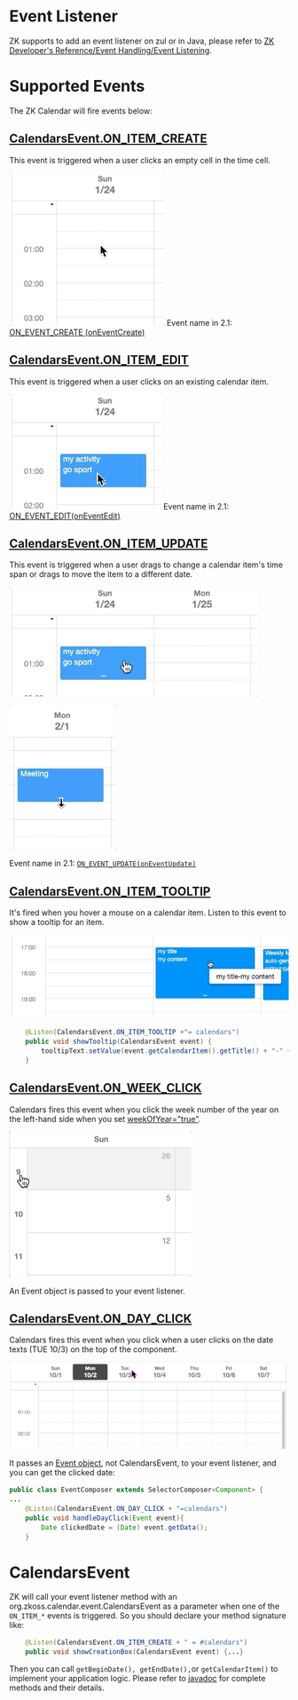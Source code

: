 

# Event Listener

ZK supports to add an event listener on zul or in Java, please refer to
[ZK Developer's Reference/Event Handling/Event
Listening]({{site.baseurl}}/zk_dev_ref/Event_Handling/Event_Listening).

# Supported Events

The ZK Calendar will fire events below:

## [CalendarsEvent.ON_ITEM_CREATE](https://www.zkoss.org/javadoc/latest/zkcal/org/zkoss/calendar/event/CalendarsEvent.html#ON_ITEM_CREATE)

This event is triggered when a user clicks an empty cell in the time
cell.

![ center](images/onitemcreate.gif) Event name in 2.1:
[ON_EVENT_CREATE
(onEventCreate)](https://www.zkoss.org/javadoc/zkcal/2.1.5/org/zkoss/calendar/event/CalendarsEvent.html#ON_EVENT_CREATE)

## [CalendarsEvent.ON_ITEM_EDIT](https://www.zkoss.org/javadoc/latest/zkcal/org/zkoss/calendar/event/CalendarsEvent.html#ON_ITEM_EDIT)

This event is triggered when a user clicks on an existing calendar item.

![](images/onitemedit.gif) Event name in 2.1:
[ON_EVENT_EDIT(onEventEdit)](https://www.zkoss.org/javadoc/zkcal/2.1.5/org/zkoss/calendar/event/CalendarsEvent.html#ON_EVENT_EDIT)

## [CalendarsEvent.ON_ITEM_UPDATE](https://www.zkoss.org/javadoc/latest/zkcal/org/zkoss/calendar/event/CalendarsEvent.html#ON_ITEM_UPDATE)

This event is triggered when a user drags to change a calendar item's
time span or drags to move the item to a different date.

![](images/onitemupdate.gif)

![](images/onitemupdate2.gif)

Event name in 2.1:
[`ON_EVENT_UPDATE(onEventUpdate)`](https://www.zkoss.org/javadoc/zkcal/2.1.5/org/zkoss/calendar/event/CalendarsEvent.html#ON_EVENT_UPDATE)

## [CalendarsEvent.ON_ITEM_TOOLTIP](https://www.zkoss.org/javadoc/latest/zkcal/org/zkoss/calendar/event/CalendarsEvent.html#ON_ITEM_TOOLTIP)

It's fired when you hover a mouse on a calendar item. Listen to this
event to show a tooltip for an item.

![](images/onitemtooltip.jpg)

``` java
    @Listen(CalendarsEvent.ON_ITEM_TOOLTIP +"= calendars")
    public void showTooltip(CalendarsEvent event) {
        tooltipText.setValue(event.getCalendarItem().getTitle() + "-" + event.getCalendarItem().getContent());
    }
```

## [CalendarsEvent.ON_WEEK_CLICK](https://www.zkoss.org/javadoc/latest/zkcal/org/zkoss/calendar/event/CalendarsEvent.html#ON_WEEK_CLICK)

Calendars fires this event when you click the week number of the year on
the left-hand side when you set [
weekOfYear="true"](ZK_Calendar_Essentials/Component_Attributes#weekOfYear).

![](images/OnWeekClick.gif)

An Event object is passed to your event listener.

## [CalendarsEvent.ON_DAY_CLICK](https://www.zkoss.org/javadoc/latest/zkcal/org/zkoss/calendar/event/CalendarsEvent.html#ON_DAY_CLICK)

Calendars fires this event when you click when a user clicks on the date
texts (TUE 10/3) on the top of the component.

![](images/OnDayClick.gif)

It passes an [Event
object](https://www.zkoss.org/javadoc/latest/zk/org/zkoss/zk/ui/event/Event.html),
not CalendarsEvent, to your event listener, and you can get the clicked
date:

``` java
public class EventComposer extends SelectorComposer<Component> {
...
    @Listen(CalendarsEvent.ON_DAY_CLICK + "=calendars")
    public void handleDayClick(Event event){
        Date clickedDate = (Date) event.getData();
    }
```

# CalendarsEvent

ZK will call your event listener method with an
<javadoc>org.zkoss.calendar.event.CalendarsEvent</javadoc> as a
parameter when one of the `ON_ITEM_*` events is triggered. So you should
declare your method signature like:

``` java
    @Listen(CalendarsEvent.ON_ITEM_CREATE + " = #calendars")
    public void showCreationBox(CalendarsEvent event) {...}
```

Then you can call `getBeginDate(), getEndDate(),`or `getCalendarItem()`
to implement your application logic. Please refer to
[javadoc](http://www.zkoss.org/javadoc/latest/zkcal/org/zkoss/calendar/event/CalendarsEvent.html)
for complete methods and their details.
